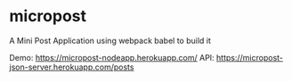 # micropost
A Mini Post Application using webpack babel to build it

Demo: https://micropost-nodeapp.herokuapp.com/
API: https://micropost-json-server.herokuapp.com/posts
